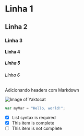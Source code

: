 # Linha 1
## Linha 2
### Linha 3
#### Linha 4
##### Linha 5
###### Linha 6

Adicionando headers com Markdown

![Image of Yaktocat](https://octodex.github.com/images/yaktocat.png)


``` javascript
var myVar = "Hello, world!";
```

- [x] List syntax is required
- [x] This item is complete
- [ ] This item is not complete
